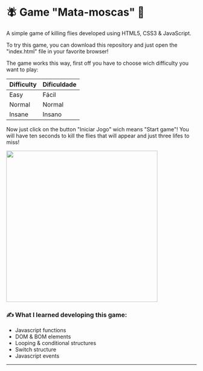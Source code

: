 # 🪰 Game "Mata-moscas" 💢

A simple game of killing flies developed using HTML5, CSS3 & JavaScript.

To try this game, you can download this repository and just open the "index.html" file in your favorite browser!

The game works this way, first off you have to choose wich difficulty you want to play:

| Difficulty | Dificuldade |
| ------------------- | ------------------- |
| Easy | Fácil |
| Normal | Normal |
| Insane | Insano |

Now just click on the button "Iniciar Jogo" wich means "Start game"! You will have ten seconds to kill the flies that will appear and just three lifes to miss!

<div>
  <img align="center" width="400px" src="https://cdn.discordapp.com/attachments/948016029622235136/949658306702606346/Exemplo_game.gif"/>
</div>

### ✍️ What I learned developing this game:
* Javascript functions
* DOM & BOM elements
* Looping & conditional structures
* Switch structure
* Javascript events
***

